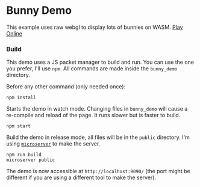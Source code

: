 # Bunny Demo

This example uses raw webgl to display lots of bunnies on WASM.
[Play Online](https://leudz.github.io/shipyard/bunny_demo)

### Build

This demo uses a JS packet manager to build and run.
You can use the one you prefer, I'll use `npm`.
All commands are made inside the `bunny_demo` directory.

Before any other command (only needed once):

```shell
npm install
```

Starts the demo in watch mode.
Changing files in `bunny_demo` will cause a re-compile and reload of the page.
It runs slower but is faster to build.

```shell
npm start
```

Build the demo in release mode, all files will be in the `public` directory.
I'm using [`microserver`](https://crates.io/crates/microserver) to make the server.

```shell
npm run build
microserver public
```

The demo is now accessible at `http://localhost:9090/` (the port might be different if you are using a different tool to make the server).
